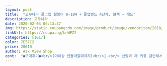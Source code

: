 ```yaml
---
layout: post 
title:  "고무나라 풀그립 철봉바 A-104 + 풀업밴드 4단계, 블랙 + 레드" 
description: 고무나라  ..
date: 2020-02-03 06:13:37 
img: https://static.coupangcdn.com/image/product/image/vendoritem/2018/12/18/3931270100/f0178316-16fd-4e0a-a2c9-13027a82f45f.jpg 
linkUrl: https://coupa.ng/bnWPZ2 
categories: [1017] 
color: 7E57C2 
price: 20610 
author: Ask View Shop 
cont:  "●구매후기●<br/>(더이상 안돌아갈때까지)<br/>1.<br/> 신랑과 제 키를 감안해서<br/>2.<br/>  고무지지대를 넣고<br/>3.<br/> 문 넓이가 87센티미터인데<br/>3.<br/>22<br/>3일?정도 지나고난후 왼쪽이 살짝 내려오기 시작함.<br/><br/>4.<br/> 봉이 안전깹속에 완전히 들어갈때까지 ~<br/>5.<br/> 안전을 위해<br/>가운데 그립있는부분을 조일땨 왼쪽도 같이 돌아가서 전혀 고정이 안되고 흘러내림 이제는 매달리면 바로 흘러내려서 떨어짐 가운데 부분이 부셔졌는지 전혀 고정이 안됨.<br/><br/>고무밴드에 발을 걸고 턱걸이 하니<br/>구성품만 보고<br/>그래도 15kg 짜리 샌드백이라 혹시 떨어질 수도 있지 않을까해서 불안함은 있는데 지금까진 괜찮아요<br/>그러면 봉 가운데 패드있는 부분을<br/>그리고 가끔하다가 딱 딱 부셔지는 소리가 남.<br/><br/>그리고 우리집 문틀이 넓은 것인지 사진처럼 금속 부분이 많이 나올 정도로 길어졌고 거기에 15kg 샌드백 거니 봉이 약간 V자로 휘어진 감은 있어요 휘어진 건 아니고 연결 부분이 약간 꺽인 듯이... <br/><br/>꼭~꼭~봉을 늘리고 확인후<br/>남자분들 팔 넓게 하기는 어렵겠어요<br/>늘어나던 반대쪽으로 돌려줍니다<br/>더이상  덜그덕  소리도 안나고 짱짱해집니다<br/>도움이 좀돼네요<br/>돌려줍니다<br/>떨어지지 않고 튼튼하게 쓴다면 대만족입니다 첫날이라 계속 더 써봐야 할 것 같은데 아직까진 튼튼한 느낌이에요<br/>무릎에 놓고 늘어나는 방향을 보고<br/>물틀 위쪽에서 20센티미터를 떼고 십자표시해서<br/>발바닥에 걸고하면<br/>밴드 하나더 구매해서 두개로 운동하니<br/>밴드운동효과가 너무 좋아서<br/>별도 구매한 샌드백 매다는 용으로 구매했어요 문틀에 고정하는 프레임과 나사도 같이 왔는데 문틀에 구멍 낼 수는 없어서 나사 고정은 없이 그냥 돌려서 고정했습니다 충분히 튼튼한 것은 같은데... <br/><br/>복근에 힘이 빡 <br/> -들어가요<br/>봉양쪽을  다 돌려도 딸각거릴겁니다<br/>봉을 문 넓이에 맞게 늘립니다<br/>사용 2일째인데<br/>상자안쪽에 고무지지대와 안전깹이 걸려있을 수 있다더니 정말 한쪽이 걸려있네요<br/>설명서가 잘 되어있지만<br/>설치가 어느정도 가능한 아줌마라서~~<br/>시작전 확인하지 않으면 추락의 위험이 있어요<br/>아무리 좋은 철봉도<br/>양쪽 13센티미터 까지 돌리고<br/>양쪽을 동시에 돌리면 편해요<br/>오른쪽은 단단히 잘 버티는데 왼쪽을 살짝씩 미끄러지는건지 조금씩 밑으로 흘러내림<br/>왜 인지모르겠으나 처음 산 날은 잘 고정이 되있었는데<br/>우리집 방문틀이 미끄러운건지 양쪽 끝에있는 고무가 이상한건지<br/>운동해야합니다<br/>저는 만들기를 좋아하는 성격이라<br/>전동드릴로 안전캡을 박아줍니다<br/>점점 왼쪽이 살짝 내려와서 좀더 세게 조였더니 딱 소리나면서 내부가 부셔진거같음.<br/><br/>지금부터가 제일 중요합니다<br/>철봉 시작전엔<br/>턱걸이 하나도 못하는데<br/>턱걸이하는 느낌나요 ㅎㅎ<br/>패드가 가운데 고정돼서 안 움직이네요<br/>한쪽을 먼저 맞추고 다른쪽에맞게 늘려줍니다<br/>(더이상 안돌아갈때까지)<br/>1.<br/> 신랑과 제 키를 감안해서<br/>2.<br/>  고무지지대를 넣고<br/>3.<br/> 문 넓이가 87센티미터인데<br/>3.<br/>22<br/>3일?정도 지나고난후 왼쪽이 살짝 내려오기 시작함.<br/><br/>4.<br/> 봉이 안전깹속에 완전히 들어갈때까지 ~<br/>5.<br/> 안전을 위해<br/>가운데 그립있는부분을 조일땨 왼쪽도 같이 돌아가서 전혀 고정이 안되고 흘러내림 이제는 매달리면 바로 흘러내려서 떨어짐 가운데 부분이 부셔졌는지 전혀 고정이 안됨.<br/><br/>고무밴드에 발을 걸고 턱걸이 하니<br/>구성품만 보고<br/>그래도 15kg 짜리 샌드백이라 혹시 떨어질 수도 있지 않을까해서 불안함은 있는데 지금까진 괜찮아요<br/>그러면 봉 가운데 패드있는 부분을<br/>그리고 가끔하다가 딱 딱 부셔지는 소리가 남.<br/><br/>그리고 우리집 문틀이 넓은 것인지 사진처럼 금속 부분이 많이 나올 정도로 길어졌고 거기에 15kg 샌드백 거니 봉이 약간 V자로 휘어진 감은 있어요 휘어진 건 아니고 연결 부분이 약간 꺽인 듯이... <br/><br/>꼭~꼭~봉을 늘리고 확인후<br/>남자분들 팔 넓게 하기는 어렵겠어요<br/>늘어나던 반대쪽으로 돌려줍니다<br/>더이상  덜그덕  소리도 안나고 짱짱해집니다<br/>도움이 좀돼네요<br/>돌려줍니다<br/>떨어지지 않고 튼튼하게 쓴다면 대만족입니다 첫날이라 계속 더 써봐야 할 것 같은데 아직까진 튼튼한 느낌이에요<br/>무릎에 놓고 늘어나는 방향을 보고<br/>물틀 위쪽에서 20센티미터를 떼고 십자표시해서<br/>발바닥에 걸고하면<br/>밴드 하나더 구매해서 두개로 운동하니<br/>밴드운동효과가 너무 좋아서<br/>별도 구매한 샌드백 매다는 용으로 구매했어요 문틀에 고정하는 프레임과 나사도 같이 왔는데 문틀에 구멍 낼 수는 없어서 나사 고정은 없이 그냥 돌려서 고정했습니다 충분히 튼튼한 것은 같은데... <br/><br/>복근에 힘이 빡 <br/> -들어가요<br/>봉양쪽을  다 돌려도 딸각거릴겁니다<br/>봉을 문 넓이에 맞게 늘립니다<br/>사용 2일째인데<br/>상자안쪽에 고무지지대와 안전깹이 걸려있을 수 있다더니 정말 한쪽이 걸려있네요<br/>설명서가 잘 되어있지만<br/>설치가 어느정도 가능한 아줌마라서~~<br/>시작전 확인하지 않으면 추락의 위험이 있어요<br/>아무리 좋은 철봉도<br/>양쪽 13센티미터 까지 돌리고<br/>양쪽을 동시에 돌리면 편해요<br/>오른쪽은 단단히 잘 버티는데 왼쪽을 살짝씩 미끄러지는건지 조금씩 밑으로 흘러내림<br/>왜 인지모르겠으나 처음 산 날은 잘 고정이 되있었는데<br/>우리집 방문틀이 미끄러운건지 양쪽 끝에있는 고무가 이상한건지<br/>운동해야합니다<br/>저는 만들기를 좋아하는 성격이라<br/>전동드릴로 안전캡을 박아줍니다<br/>점점 왼쪽이 살짝 내려와서 좀더 세게 조였더니 딱 소리나면서 내부가 부셔진거같음.<br/><br/>지금부터가 제일 중요합니다<br/>철봉 시작전엔<br/>턱걸이 하나도 못하는데<br/>턱걸이하는 느낌나요 ㅎㅎ<br/>패드가 가운데 고정돼서 안 움직이네요<br/>한쪽을 먼저 맞추고 다른쪽에맞게 늘려줍니다<br/>" 
---
```

